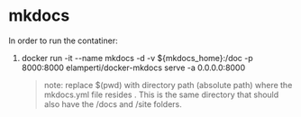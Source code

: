 # mkdocs
In order to run the contatiner:

1.  docker run -it --name mkdocs -d -v ${mkdocs_home}:/doc -p 8000:8000 elamperti/docker-mkdocs serve -a 0.0.0.0:8000
    > note: replace $(pwd) with directory path (absolute path) where the mkdocs.yml file resides . This is the same directory that should also have the /docs and /site folders.